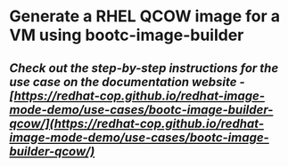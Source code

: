 # Generate a RHEL QCOW image for a VM using bootc-image-builder

## *Check out the step-by-step instructions for the use case on the documentation website - [https://redhat-cop.github.io/redhat-image-mode-demo/use-cases/bootc-image-builder-qcow/](https://redhat-cop.github.io/redhat-image-mode-demo/use-cases/bootc-image-builder-qcow/)*
